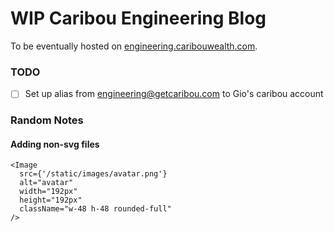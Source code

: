 # WIP Caribou Engineering Blog

To be eventually hosted on [engineering.caribouwealth.com](https://engineering.caribouwealth.com).

### TODO
- [ ] Set up alias from engineering@getcaribou.com to Gio's caribou account


### Random Notes

#### Adding non-svg files

```
<Image
  src={'/static/images/avatar.png'}
  alt="avatar"
  width="192px"
  height="192px"
  className="w-48 h-48 rounded-full"
/>
```
